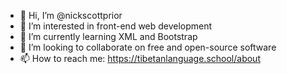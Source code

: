 - 👋 Hi, I’m @nickscottprior
- 👀 I’m interested in front-end web development
- 🌱 I’m currently learning XML and Bootstrap
- 💞️ I’m looking to collaborate on free and open-source software
- 📫 How to reach me: https://tibetanlanguage.school/about

<!---
nickscottprior/nickscottprior is a ✨ special ✨ repository because its `README.md` (this file) appears on your GitHub profile.
You can click the Preview link to take a look at your changes.
--->
